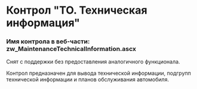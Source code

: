 ﻿---
description: 2.5.0.0
---
# Контрол "ТО. Техническая информация"
### Имя контрола в веб-части: zw_MaintenanceTechnicalInformation.ascx
Снят с поддержки без предоставления аналогичного функционала.

Контрол предназначен для вывода технической информации, подгрупп технической информации и планов обслуживания автомобиля.
